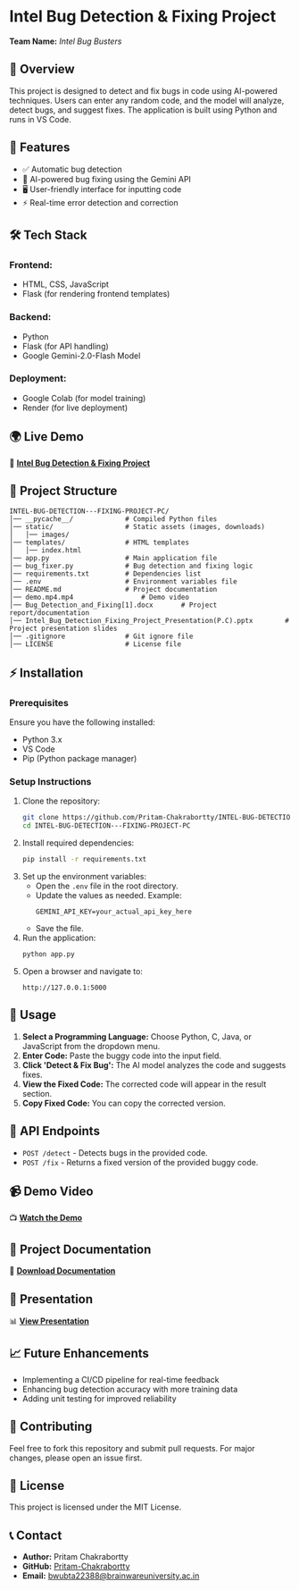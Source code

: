 # **Intel Bug Detection & Fixing Project**
**Team Name:** *Intel Bug Busters*


## **📌 Overview**
This project is designed to detect and fix bugs in code using AI-powered techniques. Users can enter any random code, and the model will analyze, detect bugs, and suggest fixes. The application is built using Python and runs in VS Code.

## **🚀 Features**
- ✅ Automatic bug detection
- 🤖 AI-powered bug fixing using the Gemini API
- 🖥️ User-friendly interface for inputting code
- ⚡ Real-time error detection and correction

## **🛠 Tech Stack**
### **Frontend:**
- HTML, CSS, JavaScript
- Flask (for rendering frontend templates)

### **Backend:**
- Python
- Flask (for API handling)
- Google Gemini-2.0-Flash Model

### **Deployment:**
- Google Colab (for model training)
- Render (for live deployment)

## **🌍 Live Demo**
🔗 **[Intel Bug Detection & Fixing Project](https://intel-bug-detection-fixing-project-pc-2.onrender.com)**

## **📁 Project Structure**
```
INTEL-BUG-DETECTION---FIXING-PROJECT-PC/
│── __pycache__/             # Compiled Python files
│── static/                  # Static assets (images, downloads)
│   │── images/
│── templates/               # HTML templates
│   │── index.html
│── app.py                   # Main application file
│── bug_fixer.py             # Bug detection and fixing logic
│── requirements.txt         # Dependencies list
│── .env                     # Environment variables file
│── README.md                # Project documentation
│── demo.mp4.mp4                 # Demo video
│── Bug_Detection_and_Fixing[1].docx       # Project report/documentation
│── Intel_Bug_Detection_Fixing_Project_Presentation(P.C).pptx        # Project presentation slides
│── .gitignore               # Git ignore file
│── LICENSE                  # License file
```

## **⚡ Installation**
### **Prerequisites**
Ensure you have the following installed:
- Python 3.x
- VS Code
- Pip (Python package manager)

### **Setup Instructions**
1. Clone the repository:
   ```bash
   git clone https://github.com/Pritam-Chakrabortty/INTEL-BUG-DETECTION---FIXING-PROJECT-PC.git
   cd INTEL-BUG-DETECTION---FIXING-PROJECT-PC
   ```
2. Install required dependencies:
   ```bash
   pip install -r requirements.txt
   ```
3. Set up the environment variables:
   - Open the `.env` file in the root directory.
   - Update the values as needed. Example:
     ```
     GEMINI_API_KEY=your_actual_api_key_here
     ```
   - Save the file.
4. Run the application:
   ```bash
   python app.py
   ```
5. Open a browser and navigate to:
   ```
   http://127.0.0.1:5000
   ```

## **🎯 Usage**
1. **Select a Programming Language:** Choose Python, C, Java, or JavaScript from the dropdown menu.
2. **Enter Code:** Paste the buggy code into the input field.
3. **Click 'Detect & Fix Bug':** The AI model analyzes the code and suggests fixes.
4. **View the Fixed Code:** The corrected code will appear in the result section.
5. **Copy Fixed Code:** You can copy the corrected version.

## **🔗 API Endpoints**
- `POST /detect` - Detects bugs in the provided code.
- `POST /fix` - Returns a fixed version of the provided buggy code.

## **📹 Demo Video**
📺 **[Watch the Demo](https://github.com/Pritam-Chakrabortty/INTEL-BUG-DETECTION---FIXING-PROJECT-PC/raw/refs/heads/main/demo.mp4.mp4)**

## **📄 Project Documentation**
📄 **[Download Documentation](https://github.com/Pritam-Chakrabortty/INTEL-BUG-DETECTION---FIXING-PROJECT-PC/raw/refs/heads/main/Bug_Detection_and_Fixing%5B1%5D.docx)**

## **🎤 Presentation**
📊 **[View Presentation](https://github.com/Pritam-Chakrabortty/INTEL-BUG-DETECTION---FIXING-PROJECT-PC/raw/refs/heads/main/Intel_Bug_Detection_Fixing_Project_Presentation(P.C).pptx)**

## **📈 Future Enhancements**
- Implementing a CI/CD pipeline for real-time feedback
- Enhancing bug detection accuracy with more training data
- Adding unit testing for improved reliability

## **🤝 Contributing**
Feel free to fork this repository and submit pull requests. For major changes, please open an issue first.

## **📝 License**
This project is licensed under the MIT License.

## **📞 Contact**
- **Author:** Pritam Chakrabortty  
- **GitHub:** [Pritam-Chakrabortty](https://github.com/Pritam-Chakrabortty)  
- **Email:** bwubta22388@brainwareuniversity.ac.in


